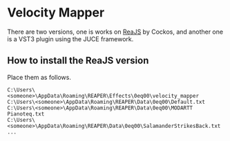 # Velocity Mapper
There are two versions, one is works on [ReaJS](https://www.reaper.fm/reaplugs/ "ReaPlugs") by Cockos, and another one is a VST3 plugin using the JUCE framework.

## How to install the ReaJS version
Place them as follows.
```
C:\Users\<someone>\AppData\Roaming\REAPER\Effects\0eq00\velocity_mapper
C:\Users\<someone>\AppData\Roaming\REAPER\Data\0eq00\Default.txt
C:\Users\<someone>\AppData\Roaming\REAPER\Data\0eq00\MODARTT Pianoteq.txt
C:\Users\<someone>\AppData\Roaming\REAPER\Data\0eq00\SalamanderStrikesBack.txt
...
```
